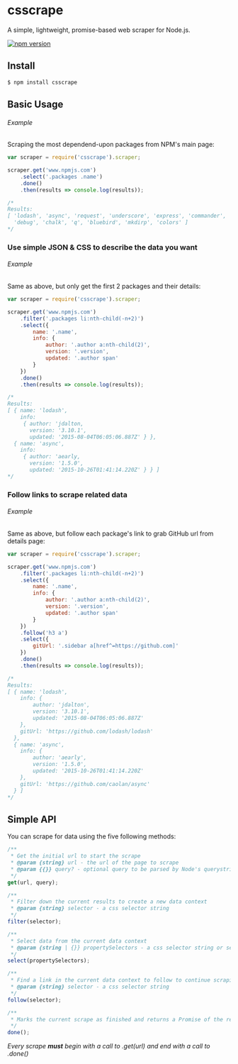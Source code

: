 # csscrape
A simple, lightweight, promise-based web scraper for Node.js.

[![npm version](https://badge.fury.io/js/csscrape.svg)](https://badge.fury.io/js/csscrape)

## Install

```sh
$ npm install csscrape
```

## Basic Usage
###### Example
Scraping the most dependend-upon packages from NPM's main page:

```js
var scraper = require('csscrape').scraper;

scraper.get('www.npmjs.com')
	.select('.packages .name')
	.done()
	.then(results => console.log(results));

/*
Results:
[ 'lodash', 'async', 'request', 'underscore', 'express', 'commander',
  'debug', 'chalk', 'q', 'bluebird', 'mkdirp', 'colors' ]
*/
```


### Use simple JSON & CSS to describe the data you want
###### Example
Same as above, but only get the first 2 packages and their details:

```js
var scraper = require('csscrape').scraper;

scraper.get('www.npmjs.com')
	.filter('.packages li:nth-child(-n+2)')
	.select({
		name: '.name',
		info: {
			author: '.author a:nth-child(2)',
			version: '.version',
			updated: '.author span'
		}
	})
	.done()
	.then(results => console.log(results));

/*
Results:
[ { name: 'lodash',
    info:
     { author: 'jdalton,
       version: '3.10.1',
       updated: '2015-08-04T06:05:06.887Z' } },
  { name: 'async',
    info:
     { author: 'aearly,
       version: '1.5.0',
       updated: '2015-10-26T01:41:14.220Z' } } ]
*/
```


### Follow links to scrape related data
###### Example
Same as above, but follow each package's link to grab GitHub url from details page:

```js
var scraper = require('csscrape').scraper;

scraper.get('www.npmjs.com')
	.filter('.packages li:nth-child(-n+2)')
	.select({
		name: '.name',
		info: {
			author: '.author a:nth-child(2)',
			version: '.version',
			updated: '.author span'
		}
	})
	.follow('h3 a')
	.select({
		gitUrl: '.sidebar a[href^=https://github.com]'
	})
	.done()
	.then(results => console.log(results));

/*
Results:
[ { name: 'lodash',
    info: {
		author: 'jdalton',
    	version: '3.10.1',
    	updated: '2015-08-04T06:05:06.887Z'
	},
    gitUrl: 'https://github.com/lodash/lodash'
  },
  { name: 'async',
    info: {
		author: 'aearly',
    	version: '1.5.0',
    	updated: '2015-10-26T01:41:14.220Z'
	},
    gitUrl: 'https://github.com/caolan/async'
  } ]
*/
```

## Simple API
You can scrape for data using the five following methods:
```js
/**
 * Get the initial url to start the scrape
 * @param {string} url - the url of the page to scrape
 * @param {{}} query? - optional query to be parsed by Node's querystring
 */
get(url, query);

/**
 * Filter down the current results to create a new data context
 * @param {string} selector - a css selector string
 */
filter(selector);

/**
 * Select data from the current data context
 * @param {string | {}} propertySelectors - a css selector string or selector object
 */
select(propertySelectors);

/**
 * Find a link in the current data context to follow to continue scraping
 * @param {string} selector - a css selector string
 */
follow(selector);

/**
 * Marks the current scrape as finished and returns a Promise of the results
 */
done();
```
_Every scrape **must** begin with a call to .get(url) and end with a call to .done()_